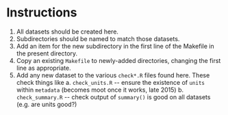 # Instructions

1. All datasets should be created here. 
2. Subdirectories should be named to match those datasets.
3. Add an item for the new subdirectory in the first line of the Makefile in the present directory.
4. Copy an existing `Makefile` to newly-added directories, changing the first line as appropriate.
5. Add any new dataset to the various `check*.R` files found here. These check things like
  a. `check_units.R` -- ensure the existence of `units` within `metadata` (becomes moot once it works, late 2015)
  b. `check_summary.R` -- check output of `summary()` is good on all datasets (e.g. are units good?)


